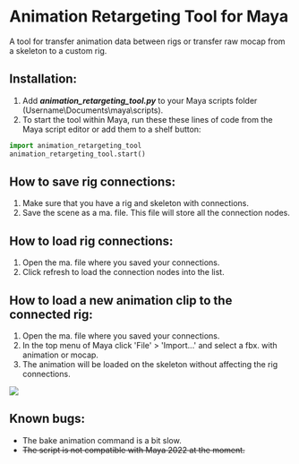 # Animation Retargeting Tool for Maya

A tool for transfer animation data between rigs or transfer raw mocap from a skeleton to a custom rig.

## Installation:
1. Add ***animation_retargeting_tool.py*** to your Maya scripts folder (Username\Documents\maya\scripts).
2. To start the tool within Maya, run these these lines of code from the Maya script editor or add them to a shelf button:

```python
import animation_retargeting_tool
animation_retargeting_tool.start()
```

## How to save rig connections:
1. Make sure that you have a rig and skeleton with connections.
2. Save the scene as a ma. file. This file will store all the connection nodes.

## How to load rig connections:
1. Open the ma. file where you saved your connections.
2. Click refresh to load the connection nodes into the list.

## How to load a new animation clip to the connected rig:
1. Open the ma. file where you saved your connections.
1. In the top menu of Maya click 'File' > 'Import...' and select a fbx. with animation or mocap.
2. The animation will be loaded on the skeleton without affecting the rig connections.

![](https://github.com/joaen/animation_retargeting_tool/blob/main/images/load_fbx.gif)

## Known bugs:
* The bake animation command is a bit slow.
* ~~The script is not compatible with Maya 2022 at the moment.~~
